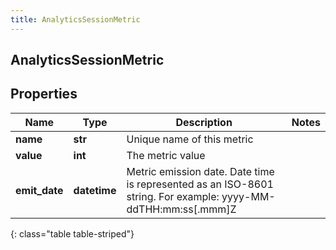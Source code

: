 ```yaml
---
title: AnalyticsSessionMetric
---
```

## AnalyticsSessionMetric

## Properties

|Name | Type | Description | Notes|
|------------ | ------------- | ------------- | -------------|
| **name** | **str** | Unique name of this metric | |
| **value** | **int** | The metric value | |
| **emit_date** | **datetime** | Metric emission date. Date time is represented as an ISO-8601 string. For example: yyyy-MM-ddTHH:mm:ss[.mmm]Z | |
{: class="table table-striped"}


